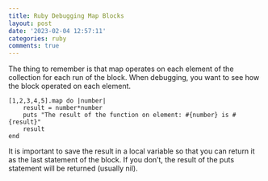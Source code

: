 ```yaml
---
title: Ruby Debugging Map Blocks
layout: post
date: '2023-02-04 12:57:11'
categories: ruby
comments: true
---
```


The thing to remember is that map operates on each element of the
collection for each run of the block. When debugging, you want to see how
the block operated on each element.

```
[1,2,3,4,5].map do |number|
    result = number*number
    puts "The result of the function on element: #{number} is #{result}"
    result
end
```

It is important to save the result in a local variable so that you can
return it as the last statement of the block. If you don’t, the result of the
puts statement will be returned (usually nil).
